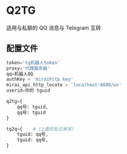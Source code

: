 # Q2TG
适用与私聊的 QQ 消息与 Telegram 互转

## 配置文件
```py
token='tg机器人token'
proxy='代理服务器'
qq=机器人QQ
authKey = 'miraihttp key'
mirai_api_http_locate = 'localhost:8080/ws'
userid=你的 tguid

q2tg={
    qq号: tguid,
    qq号: tguid
}

tg2q={    #（上面的反过来写）
    tguid: qq号,
    tguid: qq号,
}
```